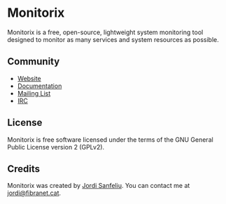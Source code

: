 Monitorix
=========
Monitorix is a free, open-source, lightweight system monitoring tool designed to monitor as many services and system resources as possible.

Community
---------
- [Website](https://www.monitorix.org)
- [Documentation](https://www.monitorix.org/documentation.html)
- [Mailing List](https://lists.sourceforge.net/lists/listinfo/monitorix-general)
- [IRC](https://web.libera.chat/?channels=#monitorix)

License
-------
Monitorix is free software licensed under the terms of the GNU General Public License version 2 (GPLv2).

Credits
-------
Monitorix was created by [Jordi Sanfeliu](https://www.fibranet.cat).
You can contact me at [jordi@fibranet.cat](mailto:jordi@fibranet.cat).
